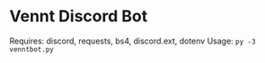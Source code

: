 # Vennt Discord Bot

Requires: discord, requests, bs4, discord.ext, dotenv
Usage: `py -3 venntbot.py`

